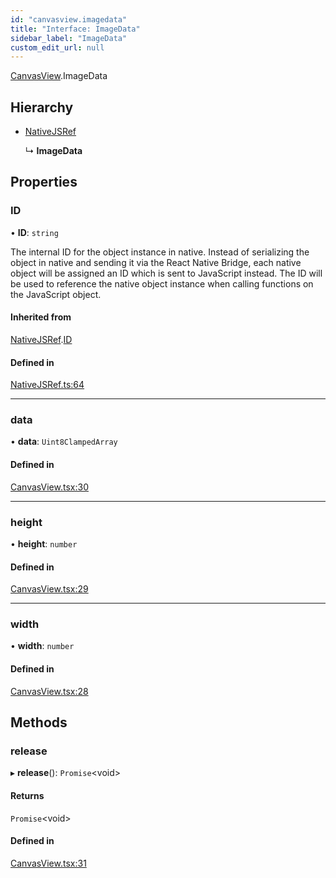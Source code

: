 ```yaml
---
id: "canvasview.imagedata"
title: "Interface: ImageData"
sidebar_label: "ImageData"
custom_edit_url: null
---
```


[CanvasView](../modules/canvasview.md).ImageData

## Hierarchy

- [NativeJSRef](nativejsref.nativejsref-1.md)

  ↳ **ImageData**

## Properties

### ID

• **ID**: `string`

The internal ID for the object instance in native. Instead of serializing
the object in native and sending it via the React Native Bridge, each
native object will be assigned an ID which is sent to JavaScript instead.
The ID will be used to reference the native object instance when calling
functions on the JavaScript object.

#### Inherited from

[NativeJSRef](nativejsref.nativejsref-1.md).[ID](nativejsref.nativejsref-1.md#id)

#### Defined in

[NativeJSRef.ts:64](https://github.com/pytorch/live/blob/7cc166b/react-native-pytorch-core/src/NativeJSRef.ts#L64)

___

### data

• **data**: `Uint8ClampedArray`

#### Defined in

[CanvasView.tsx:30](https://github.com/pytorch/live/blob/7cc166b/react-native-pytorch-core/src/CanvasView.tsx#L30)

___

### height

• **height**: `number`

#### Defined in

[CanvasView.tsx:29](https://github.com/pytorch/live/blob/7cc166b/react-native-pytorch-core/src/CanvasView.tsx#L29)

___

### width

• **width**: `number`

#### Defined in

[CanvasView.tsx:28](https://github.com/pytorch/live/blob/7cc166b/react-native-pytorch-core/src/CanvasView.tsx#L28)

## Methods

### release

▸ **release**(): `Promise`<void\>

#### Returns

`Promise`<void\>

#### Defined in

[CanvasView.tsx:31](https://github.com/pytorch/live/blob/7cc166b/react-native-pytorch-core/src/CanvasView.tsx#L31)
